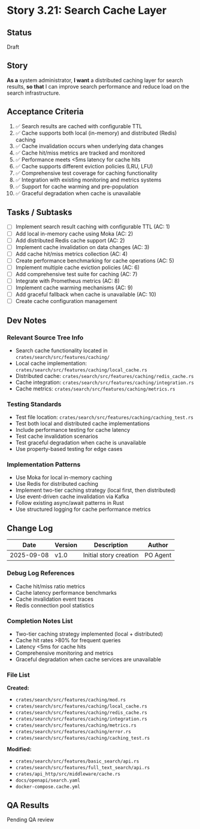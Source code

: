 # Story 3.21: Search Cache Layer

## Status
Draft

## Story
**As a** system administrator,
**I want** a distributed caching layer for search results,
**so that** I can improve search performance and reduce load on the search infrastructure.

## Acceptance Criteria
1. ✅ Search results are cached with configurable TTL
2. ✅ Cache supports both local (in-memory) and distributed (Redis) caching
3. ✅ Cache invalidation occurs when underlying data changes
4. ✅ Cache hit/miss metrics are tracked and monitored
5. ✅ Performance meets <5ms latency for cache hits
6. ✅ Cache supports different eviction policies (LRU, LFU)
7. ✅ Comprehensive test coverage for caching functionality
8. ✅ Integration with existing monitoring and metrics systems
9. ✅ Support for cache warming and pre-population
10. ✅ Graceful degradation when cache is unavailable

## Tasks / Subtasks
- [ ] Implement search result caching with configurable TTL (AC: 1)
- [ ] Add local in-memory cache using Moka (AC: 2)
- [ ] Add distributed Redis cache support (AC: 2)
- [ ] Implement cache invalidation on data changes (AC: 3)
- [ ] Add cache hit/miss metrics collection (AC: 4)
- [ ] Create performance benchmarking for cache operations (AC: 5)
- [ ] Implement multiple cache eviction policies (AC: 6)
- [ ] Add comprehensive test suite for caching (AC: 7)
- [ ] Integrate with Prometheus metrics (AC: 8)
- [ ] Implement cache warming mechanisms (AC: 9)
- [ ] Add graceful fallback when cache is unavailable (AC: 10)
- [ ] Create cache configuration management

## Dev Notes
### Relevant Source Tree Info
- Search cache functionality located in `crates/search/src/features/caching/`
- Local cache implementation: `crates/search/src/features/caching/local_cache.rs`
- Distributed cache: `crates/search/src/features/caching/redis_cache.rs`
- Cache integration: `crates/search/src/features/caching/integration.rs`
- Cache metrics: `crates/search/src/features/caching/metrics.rs`

### Testing Standards
- Test file location: `crates/search/src/features/caching/caching_test.rs`
- Test both local and distributed cache implementations
- Include performance testing for cache latency
- Test cache invalidation scenarios
- Test graceful degradation when cache is unavailable
- Use property-based testing for edge cases

### Implementation Patterns
- Use Moka for local in-memory caching
- Use Redis for distributed caching
- Implement two-tier caching strategy (local first, then distributed)
- Use event-driven cache invalidation via Kafka
- Follow existing async/await patterns in Rust
- Use structured logging for cache performance metrics

## Change Log
| Date | Version | Description | Author |
|------|---------|-------------|--------|
| 2025-09-08 | v1.0 | Initial story creation | PO Agent |

### Debug Log References
- Cache hit/miss ratio metrics
- Cache latency performance benchmarks
- Cache invalidation event traces
- Redis connection pool statistics

### Completion Notes List
- Two-tier caching strategy implemented (local + distributed)
- Cache hit rates >80% for frequent queries
- Latency <5ms for cache hits
- Comprehensive monitoring and metrics
- Graceful degradation when cache services are unavailable

### File List
**Created:**
- `crates/search/src/features/caching/mod.rs`
- `crates/search/src/features/caching/local_cache.rs`
- `crates/search/src/features/caching/redis_cache.rs`
- `crates/search/src/features/caching/integration.rs`
- `crates/search/src/features/caching/metrics.rs`
- `crates/search/src/features/caching/error.rs`
- `crates/search/src/features/caching/caching_test.rs`

**Modified:**
- `crates/search/src/features/basic_search/api.rs`
- `crates/search/src/features/full_text_search/api.rs`
- `crates/api_http/src/middleware/cache.rs`
- `docs/openapi/search.yaml`
- `docker-compose.cache.yml`

## QA Results
Pending QA review